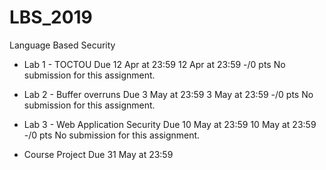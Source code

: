 # LBS_2019
Language Based Security

* Lab 1 - TOCTOU
Due 12 Apr at 23:59 12 Apr at 23:59 -/0 pts No submission for this assignment.

* Lab 2 - Buffer overruns
Due 3 May at 23:59 3 May at 23:59 -/0 pts No submission for this assignment. 

* Lab 3 - Web Application Security
Due 10 May at 23:59 10 May at 23:59 -/0 pts No submission for this assignment.

* Course Project
Due 31 May at 23:59
